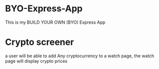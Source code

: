 # BYO-Express-App
This is my BUILD YOUR OWN (BYO) Express App

# Crypto screener
a user will be able to add Any cryptocurrency to a watch page, the watch page will display crypto prices